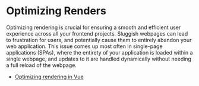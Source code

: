 # Optimizing Renders

Optimizing rendering is crucial for ensuring a smooth and efficient user experience across all your frontend projects. Sluggish webpages can lead to frustration for users, and potentially cause them to entirely abandon your web application. This issue comes up most often in single-page applications (SPAs), where the entirety of your application is loaded within a single webpage, and updates to it are handled dynamically without needing a full reload of the webpage.

- [Optimizing rendering in Vue](https://blog.logrocket.com/optimizing-rendering-vue/)
